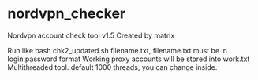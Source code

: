 # nordvpn_checker
Nordvpn account check tool v1.5 Created by matrix

Run like bash chk2_updated.sh filename.txt, filename.txt must be in login:password format 
Working proxy accounts will be stored into work.txt Multithreaded tool. default 1000 threads, you can change inside.
